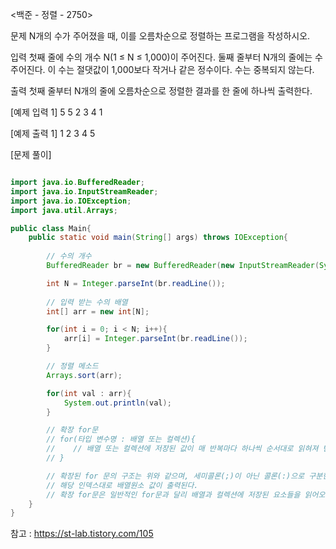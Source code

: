 <백준 - 정렬 - 2750>

문제
N개의 수가 주어졌을 때, 이를 오름차순으로 정렬하는 프로그램을 작성하시오.

입력
첫째 줄에 수의 개수 N(1 ≤ N ≤ 1,000)이 주어진다. 둘째 줄부터 N개의 줄에는 수 주어진다. 이 수는 절댓값이 1,000보다 작거나 같은 정수이다. 수는 중복되지 않는다.

출력
첫째 줄부터 N개의 줄에 오름차순으로 정렬한 결과를 한 줄에 하나씩 출력한다.

[예제 입력 1] 
5 
5
2
3
4
1

[예제 출력 1]
1
2
3
4
5


[문제 풀이]

```java 

import java.io.BufferedReader;
import java.io.InputStreamReader;
import java.io.IOException;
import java.util.Arrays;

public class Main{
    public static void main(String[] args) throws IOException{
        
        // 수의 개수
        BufferedReader br = new BufferedReader(new InputStreamReader(System.in));

        int N = Integer.parseInt(br.readLine());  
        
        // 입력 받는 수의 배열
        int[] arr = new int[N];

        for(int i = 0; i < N; i++){
            arr[i] = Integer.parseInt(br.readLine());
        }

        // 정렬 메소드
        Arrays.sort(arr);

        for(int val : arr){
            System.out.println(val);
        }

        // 확장 for문 
        // for(타입 변수명 : 배열 또는 컬렉션){
        //    // 배열 또는 컬렉션에 저장된 값이 매 반복마다 하나씩 순서대로 읽혀져 변수에 저장된다.
        // }

        // 확장된 for 문의 구조는 위와 같으며, 세미콜론(;)이 아닌 콜론(:)으로 구분한다. 변수명:배열명으로 선언한 뒤, 변수명을 출력하면
        // 해당 인덱스대로 배열원소 값이 출력된다.
        // 확장 for문은 일반적인 for문과 달리 배열과 컬렉션에 저장된 요소들을 읽어오는 용도로만 사용할 수 있다. 
    }
}

```

참고 : https://st-lab.tistory.com/105